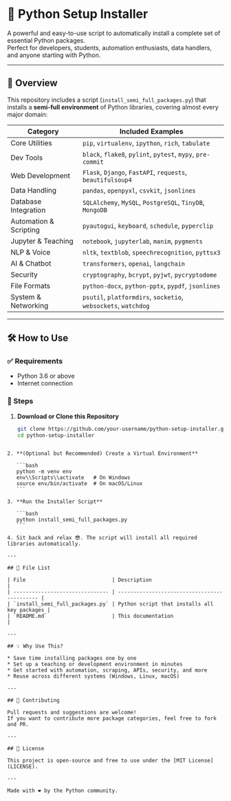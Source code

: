 # 🚀 Python Setup Installer

A powerful and easy-to-use script to automatically install a complete set of essential Python packages.  
Perfect for developers, students, automation enthusiasts, data handlers, and anyone starting with Python.

---

## 📌 Overview

This repository includes a script (`install_semi_full_packages.py`) that installs a **semi-full environment** of Python libraries, covering almost every major domain:

| Category               | Included Examples                                                  |
|------------------------|---------------------------------------------------------------------|
| Core Utilities         | `pip`, `virtualenv`, `ipython`, `rich`, `tabulate`                 |
| Dev Tools              | `black`, `flake8`, `pylint`, `pytest`, `mypy`, `pre-commit`        |
| Web Development        | `Flask`, `Django`, `FastAPI`, `requests`, `beautifulsoup4`         |
| Data Handling          | `pandas`, `openpyxl`, `csvkit`, `jsonlines`                        |
| Database Integration   | `SQLAlchemy`, `MySQL`, `PostgreSQL`, `TinyDB`, `MongoDB`           |
| Automation & Scripting | `pyautogui`, `keyboard`, `schedule`, `pyperclip`                   |
| Jupyter & Teaching     | `notebook`, `jupyterlab`, `manim`, `pygments`                      |
| NLP & Voice            | `nltk`, `textblob`, `speechrecognition`, `pyttsx3`                 |
| AI & Chatbot           | `transformers`, `openai`, `langchain`                              |
| Security               | `cryptography`, `bcrypt`, `pyjwt`, `pycryptodome`                  |
| File Formats           | `python-docx`, `python-pptx`, `pypdf`, `jsonlines`                 |
| System & Networking    | `psutil`, `platformdirs`, `socketio`, `websockets`, `watchdog`     |

---

## 🛠️ How to Use

### ✅ Requirements
- Python 3.6 or above
- Internet connection

### 🔧 Steps

1. **Download or Clone this Repository**
   ```bash
   git clone https://github.com/your-username/python-setup-installer.git
   cd python-setup-installer
````

2. **(Optional but Recommended) Create a Virtual Environment**

   ```bash
   python -m venv env
   env\\Scripts\\activate   # On Windows
   source env/bin/activate  # On macOS/Linux
   ```

3. **Run the Installer Script**

   ```bash
   python install_semi_full_packages.py
   ```

4. Sit back and relax 😎. The script will install all required libraries automatically.

---

## 📂 File List

| File                            | Description                                  |
| ------------------------------- | -------------------------------------------- |
| `install_semi_full_packages.py` | Python script that installs all key packages |
| `README.md`                     | This documentation                           |

---

## 💡 Why Use This?

* Save time installing packages one by one
* Set up a teaching or development environment in minutes
* Get started with automation, scraping, APIs, security, and more
* Reuse across different systems (Windows, Linux, macOS)

---

## 🤝 Contributing

Pull requests and suggestions are welcome!
If you want to contribute more package categories, feel free to fork and PR.

---

## 📜 License

This project is open-source and free to use under the [MIT License](LICENSE).

---

Made with ❤️ by the Python community.
